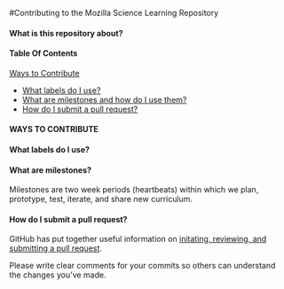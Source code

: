 #Contributing to the Mozilla Science Learning Repository

#### What is this repository about?

#### Table Of Contents
[Ways to Contribute](#ways-to-contribute)
  * [What labels do I use?](#what-labels-do-i-use)
  * [What are milestones and how do I use them?](#what-are-milestones)
  * [How do I submit a pull request?](#how-do-i-submit-a-pull-request)

#### WAYS TO CONTRIBUTE

#### What labels do I use?  

#### What are milestones?  
Milestones are two week periods (heartbeats) within which we plan, prototype, test, iterate, and share new curriculum.

#### How do I submit a pull request?

GitHub has put together useful information on [initating, reviewing, and submitting a pull request](https://help.github.com/articles/using-pull-requests/).

Please write clear comments for your commits so others can understand the changes you've made.  

